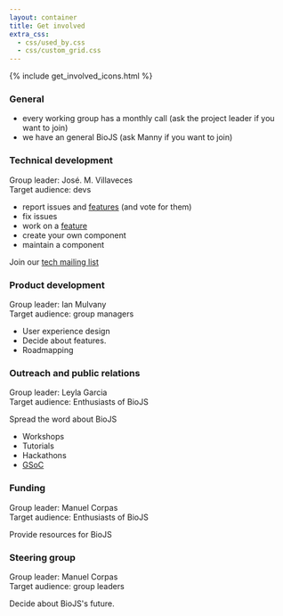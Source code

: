 ```yaml
---
layout: container
title: Get involved
extra_css:
  - css/used_by.css
  - css/custom_grid.css
---
```


{% include get_involved_icons.html %}

### General

* every working group has a monthly call (ask the project leader if you want to join)
* we have an general BioJS (ask Manny if you want to join) 

### <span class="glyphicon glyphicon-flash"></span> Technical development

Group leader: José. M. Villaveces  
Target audience: devs

* report issues and [features][features] (and vote for them)
* fix issues
* work on a [feature][features]
* create your own component
* maintain a component


Join our [tech mailing list](https://groups.google.com/forum/#!forum/biojs-technical)

[features]: https://trello.com/b/SdfFvEIi/biojs-product-board

### <span class="glyphicon glyphicon-eye-open"></span> Product development

Group leader: Ian Mulvany  
Target audience: group managers

* User experience design
* Decide about features.
* Roadmapping

### <span class="glyphicon glyphicon-globe"></span> Outreach and public relations

Group leader: Leyla Garcia  
Target audience: Enthusiasts of BioJS

Spread the word about BioJS

* Workshops
* Tutorials
* Hackathons
* [GSoC](GSoc)

[gsoc]: https://rostlab.org/services/biojs/gsoc.html

### <span class="glyphicon glyphicon-usd"></span> Funding

Group leader: Manuel Corpas  
Target audience: Enthusiasts of BioJS

Provide resources for BioJS

### <span class="glyphicon glyphicon-hand-right"></span> Steering group

Group leader: Manuel Corpas  
Target audience: group leaders

Decide about BioJS's future.
